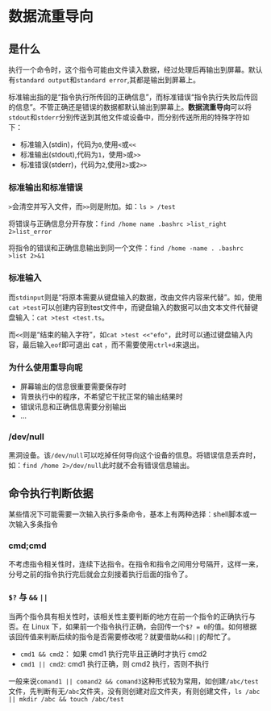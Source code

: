 # 数据流重导向

## 是什么

执行一个命令时，这个指令可能由文件读入数据，经过处理后再输出到屏幕。默认有`standard output`和`standard error`,其都是输出到屏幕上。

标准输出指的是“指令执行所传回的正确信息”，而标准错误“指令执行失败后传回的信息”。不管正确还是错误的数据都默认输出到屏幕上。**数据流重导向**可以将`stdout`和`stderr`分别传送到其他文件或设备中，而分别传送所用的特殊字符如下：
- 标准输入(stdin)，代码为`0`,使用`<`或`<<`
- 标准输出(stdout),代码为`1`，使用`>`或`>>`
- 标准错误(stderr)，代码为`2`,使用`2>`或`2>>`
### 标准输出和标准错误
`>`会清空并写入文件，而`>>`则是附加。如：`ls > /test`

将错误与正确信息分开存放：`find /home name .bashrc >list_right 2>list_error`

将指令的错误和正确信息输出到同一个文件：`find /home -name . .bashrc >list 2>&1`
### 标准输入
而`stdinput`则是“将原本需要从键盘输入的数据，改由文件内容来代替”。如，使用`cat >test`可以创建内容到test文件中，而键盘输入的数据可以由文本文件代替键盘输入：`cat >test <test.ts`。

而`<<`则是“结束的输入字符”，如`cat >test <<"efo"`，此时可以通过键盘输入内容，最后输入`eof`即可退出 cat ，而不需要使用`ctrl+d`来退出。

### 为什么使用重导向呢

- 屏幕输出的信息很重要需要保存时
- 背景执行中的程序，不希望它干扰正常的输出结果时
- 错误讯息和正确信息需要分别输出
- ...

### /dev/null

黑洞设备。该`/dev/null`可以吃掉任何导向这个设备的信息。将错误信息丢弃时，如：`find /home 2>/dev/null`此时就不会有错误信息输出。

## 命令执行判断依据

某些情况下可能需要一次输入执行多条命令，基本上有两种选择：shell脚本或一次输入多条指令

### cmd;cmd
不考虑指令相关性时，连续下达指令。在指令和指令之间用分号隔开，这样一来，分号之前的指令执行完后就会立刻接着执行后面的指令了。

### `$?` 与 `&&` `||`

当两个指令具有相关性时，该相关性主要判断的地方在前一个指令的正确执行与否。在 Linux 下，如果前一个指令执行正确，会回传一个`$? = 0`的值。如何根据该回传值来判断后续的指令是否需要修改呢？就要借助`&&`和`||`的帮忙了。
- `cmd1 && cmd2`： 如果 cmd1 执行完毕且正确时才执行 cmd2
- `cmd1 || cmd2`: cmd1 执行正确，则 cmd2 执行，否则不执行

一般来说`comand1 || comand2 && comand3`这种形式较为常用，如创建`/abc/test`文件，先判断有无`/abc`文件夹，没有则创建对应文件夹，有则创建文件，`ls /abc || mkdir /abc && touch /abc/test`

